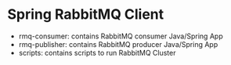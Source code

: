 # Spring RabbitMQ Client
- rmq-consumer: contains RabbitMQ consumer Java/Spring App
- rmq-publisher: contains RabbitMQ producer Java/Spring App
- scripts: contains scripts to run RabbitMQ Cluster